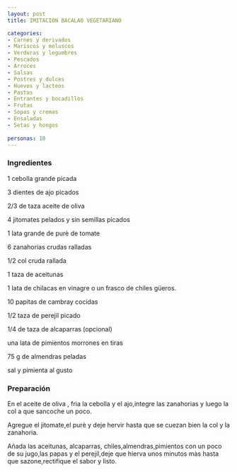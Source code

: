 ```yaml
---
layout: post
title: IMITACION BACALAO VEGETARIANO

categories:
- Carnes y derivados
- Mariscos y moluscos
- Verduras y legumbres
- Pescados
- Arroces
- Salsas
- Postres y dulces
- Huevos y lacteos
- Pastas
- Entrantes y bocadillos
- Frutas
- Sopas y cremas
- Ensaladas
- Setas y hongos
 
personas: 10 
---
```


<h3>Ingredientes</h3>
1 cebolla grande picada

3 dientes de ajo picados

2/3 de taza aceite de oliva

4 jitomates pelados y sin semillas picados

1 lata grande de pur&egrave; de tomate

6 zanahorias crudas ralladas

1/2 col cruda rallada

1 taza de aceitunas

1 lata de chilacas en vinagre o un frasco de chiles g&uuml;eros.

10 papitas de cambray cocidas

1/2 taza de perejil picado

1/4 de taza de alcaparras (opcional)

una lata de pimientos morrones en tiras

75 g de almendras peladas

sal y pimienta al gusto

<h3>Preparación</h3>
En el aceite de oliva , fr&igrave;a la cebolla y el ajo,integre las zanahorias y luego la col a que sancoche un poco.

Agregue el jitomate,el pur&egrave; y deje hervir hasta que se cuezan bien la col y la zanahoria.

Añada las aceitunas, alcaparras, chiles,almendras,pimientos con un poco de su jugo,las papas y el perejil,deje que hierva unos minutos m&agrave;s hasta que sazone,rectifique el sabor y listo.

